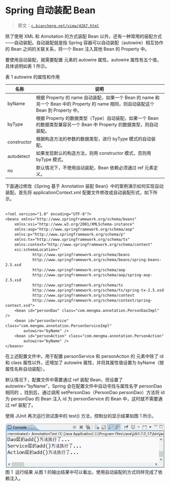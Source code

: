 # Spring 自动装配 Bean

> 原文：[`c.biancheng.net/view/4267.html`](http://c.biancheng.net/view/4267.html)

除了使用 XML 和 Annotation 的方式装配 Bean 以外，还有一种常用的装配方式——自动装配。自动装配就是指 Spring 容器可以自动装配（autowire）相互协作的 Bean 之间的关联关系，将一个 Bean 注入其他 Bean 的 Property 中。

要使用自动装配，就需要配置 <bean> 元素的 autowire 属性。autowire 属性有五个值，具体说明如表 1 所示。

表 1 autowire 的属性和作用

| 名称 | 说明 |
| --- | --- |
| byName | 根据 Property 的 name 自动装配，如果一个 Bean 的 name 和另一个 Bean 中的 Property 的 name 相同，则自动装配这个 Bean 到 Property 中。 |
| byType | 根据 Property 的数据类型（Type）自动装配，如果一个 Bean 的数据类型兼容另一个 Bean 中 Property 的数据类型，则自动装配。 |
| constructor | 根据构造方法的参数的数据类型，进行 byType 模式的自动装配。 |
| autodetect | 如果发现默认的构造方法，则用 constructor 模式，否则用 byType 模式。 |
| no | 默认情况下，不使用自动装配，Bean 依赖必须通过 ref 元素定义。 |

下面通过修改《Spring 基于 Annotation 装配 Bean》中的案例演示如何实现自动装配。首先将 applicationContext.xml 配置文件修改成自动装配形式，如下所示。

```

<?xml version="1.0" encoding="UTF-8"?>
<beans xmlns="http://www.springframework.org/schema/beans"
    xmlns:xsi="http://www.w3.org/2001/XMLSchema-instance" 
    xmlns:aop="http://www.springframework.org/schema/aop"
    xmlns:p="http://www.springframework.org/schema/p" 
    xmlns:tx="http://www.springframework.org/schema/tx"
    xmlns:context="http://www.springframework.org/schema/context"
    xsi:schemaLocation="  
            http://www.springframework.org/schema/beans 
            http://www.springframework.org/schema/beans/spring-beans-2.5.xsd  
            http://www.springframework.org/schema/aop 
            http://www.springframework.org/schema/aop/spring-aop-2.5.xsd  
            http://www.springframework.org/schema/tx 
            http://www.springframework.org/schema/tx/spring-tx-2.5.xsd
            http://www.springframework.org/schema/context
            http://www.springframework.org/schema/context/spring-context.xsd">
    <bean id="personDao" class="com.mengma.annotation.PersonDaoImpl" />
    <bean id="personService" class="com.mengma.annotation.PersonServiceImpl"
        autowire="byName" />
    <bean id="personAction" class="com.mengma.annotation.PersonAction"
        autowire="byName" />
</beans>
```

在上述配置文件中，用于配置 personService 和 personAction 的 <bean> 元素中除了 id 和 class 属性以外，还增加了 autowire 属性，并将其属性值设置为 byName（按属性名称自动装配）。

默认情况下，配置文件中需要通过 ref 装配 Bean，但设置了 autowire="byName"，Spring 会在配置文件中自动寻找与属性名字 personDao 相同的 <bean>，找到后，通过调用 setPersonDao（PersonDao personDao）方法将 id 为 personDao 的 Bean 注入 id 为 personService 的 Bean 中，这时就不需要通过 ref 装配了。

使用 JUnit 再次运行测试类中的 test() 方法，控制台的显示结果如图 1 所示。

![运行结果](img/260360a0e25dfeab9683eda8bd0cc31b.png)
图 1  运行结果
从图 1 的输出结果中可以看出，使用自动装配的方式同样完成了依赖注入。